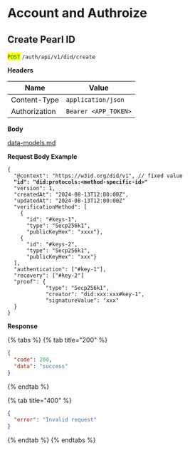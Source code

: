 # Account and Authroize

## Create Pearl ID

<mark style="color:green;">`POST`</mark> `/auth/api/v1/did/create`

**Headers**

| Name          | Value                |
| ------------- | -------------------- |
| Content-Type  | `application/json`   |
| Authorization | `Bearer <APP_TOKEN>` |

**Body**

[data-models.md](data-models.md "mention")

**Request Body Example**

<pre class="language-json"><code class="lang-json">{
  "@context": "https://w3id.org/did/v1", // fixed value
<strong>  "id": "did:protocols:&#x3C;method-specific-id>"
</strong>  "version": 1,
  "createdAt": "2024-08-13T12:00:00Z",
  "updatedAt": "2024-08-13T12:00:00Z"
  "verificationMethod": [
    {
      "id": "#keys-1",
      "type": "Secp256k1",
      "publicKeyHex": "xxxx"},
    {
      "id": "#keys-2",
      "type": "Secp256k1",
      "publicKeyHex": "xxx"}
  ],
  "authentication": ["#key-1"],
  "recovery": ["#key-2"]
  "proof": {
            "type": "Secp256k1",
            "creator": "did:xxx:xxx#key-1",
            "signatureValue": "xxx"
  }
}
</code></pre>

**Response**

{% tabs %}
{% tab title="200" %}
```json
{
  "code": 200,
  "data": "success"
}
```
{% endtab %}

{% tab title="400" %}
```json
{
  "error": "Invalid request"
}
```
{% endtab %}
{% endtabs %}

